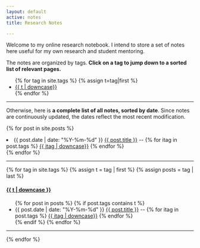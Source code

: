 ```yaml
---
layout: default
active: notes
title: Research Notes

---
```


Welcome to my online research notebook. I intend to store a set of notes here useful for my own research and student mentoring. 


The notes are organized by tags. **Click on a tag to jump down to a sorted list of relevant pages.** 

<ul class="tags">
{% for tag in site.tags %}
  {% assign t=tag|first %}
  <li><a href="/notes.html#{{t | downcase | replace:" ","-"}}">{{ t | downcase}}</a></li>
{% endfor %}
</ul>

---

Otherwise, here is **a complete list of all notes, sorted by date**. Since notes are continuously updated, the dates reflect the most recent modification.

{% for post in site.posts %}
  <li>
    <span class="date">{{ post.date | date: "%Y-%m-%d"  }}</span>
    <a href="{{ post.url }}">{{ post.title }}</a> -- {% for itag in post.tags %} <a class="tagvec" href="/notes.html#{{itag | downcase | replace:" ","-"}}">{{ itag | downcase}}</a> {% endfor %}
  </li>
{% endfor %}

<p></p>

---

{% for tag in site.tags %}
  {% assign t = tag | first %}
  {% assign posts = tag | last %}

<h4><a name="{{t | downcase | replace:" ","-" }}"></a><a class="internal" href="/notes.html#{{t | downcase | replace:" ","-" }}">{{ t | downcase }}</a></h4>

<ul>
{% for post in posts %}
  {% if post.tags contains t %}
  <li>
    <span class="date">{{ post.date | date: "%Y-%m-%d"  }}</span>
    <a href="{{ post.url }}">{{ post.title }}</a> -- {% for itag in post.tags %} <a class="tagvec" href="/notes.html#{{itag | downcase | replace:" ","-"}}">{{ itag | downcase}}</a> {% endfor %}
  </li>
  {% endif %}
{% endfor %}
</ul>


---

{% endfor %}
